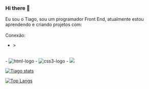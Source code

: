 ### Hi there 👋

Eu sou o Tiago, sou um programador Front End, atualmente estou aprendendo e criando projetos com:
<br>
<br>
Conexão:
- <p <a href="www.linkedin.com/in/tiago-ferreira-desenvolvedor">>
<br>
- <img src="https://img.shields.io/badge/HTML5-E34F26?style=for-the-badge&logo=html5&logoColor=white" alt= "html-logo">
- <img src="https://img.shields.io/badge/CSS3-1572B6?style=for-the-badge&logo=css3&logoColor=white" alt= "css3-logo">
- <img src="https://img.shields.io/badge/JavaScript-F7DF1E?style=for-the-badge&logo=javascript&logoColor=black">



[![Tiago stats](https://github-readme-stats.vercel.app/api?username=TGP2023)](https://github.com/anuraghazra/github-readme-stats)

[![Top Langs](https://github-readme-stats.vercel.app/api/top-langs/?username=TGP2023)](https://github.com/anuraghazra/github-readme-stats)
